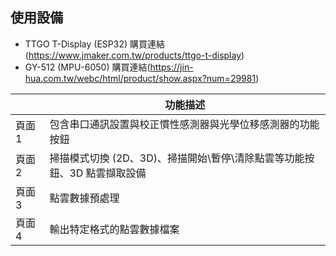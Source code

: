 ## 使用設備
  * TTGO T-Display (ESP32) 購買連結(https://www.jmaker.com.tw/products/ttgo-t-display)
  * GY-512 (MPU-6050)  購買連結(https://jin-hua.com.tw/webc/html/product/show.aspx?num=29981)

|  | <div style="text-align:center; vertical-align:bottom;">功能描述</div>|
| ------ | -------- |
| 頁面 1   | 包含串口通訊設置與校正慣性感測器與光學位移感測器的功能按鈕|
| 頁面 2   | 掃描模式切換 (2D、3D)、掃描開始\暫停\清除點雲等功能按鈕、3D 點雲擷取設備|
| 頁面 3   | 點雲數據預處理|
| 頁面 4   | 輸出特定格式的點雲數據檔案|
